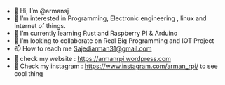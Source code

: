 - 👋 Hi, I’m @armansj
- 👀 I’m interested in Programming, Electronic engineering , linux and Internet of things.
- 🌱 I’m currently learning Rust and Raspberry PI & Arduino
- 💞️ I’m looking to collaborate on Real Big Programming and IOT Project
- 📫 How to reach me Sajediarman31@gmail.com
- 🧠 check my website :  https://armanrpi.wordpress.com
- 🎲 Check my instagram : https://www.instagram.com/arman_rpi/  to see cool thing

<!---
armansj/armansj is a ✨ special ✨ repository because its `README.md` (this file) appears on your GitHub profile.
You can click the Preview link to take a look at your changes.
--->
